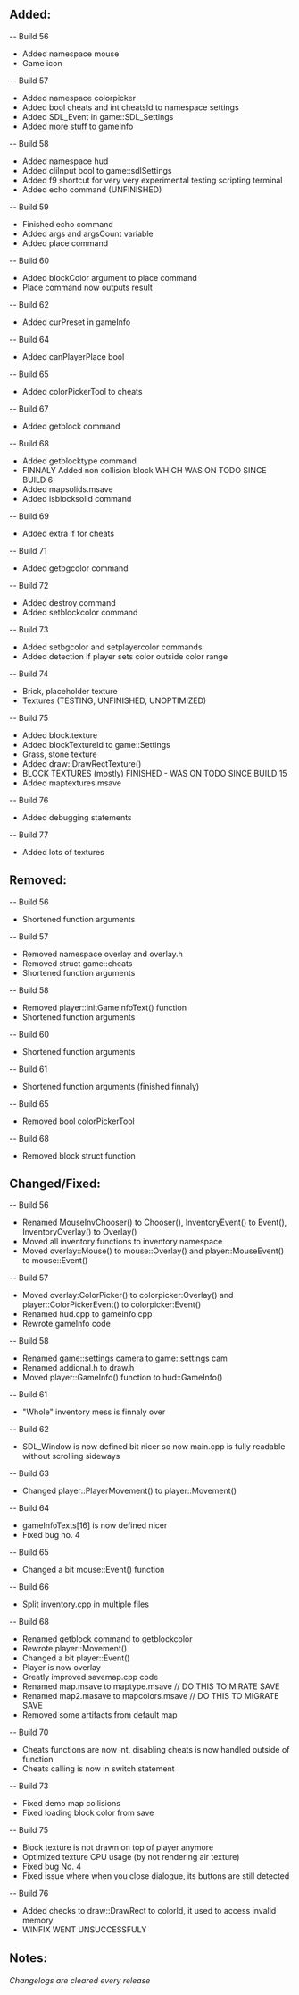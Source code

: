 ## Added:
-- Build 56
- Added namespace mouse
- Game icon

-- Build 57
- Added namespace colorpicker
- Added bool cheats and int cheatsId to namespace settings
- Added SDL_Event in game::SDL_Settings
- Added more stuff to gameInfo

-- Build 58
- Added namespace hud
- Added cliInput bool to game::sdlSettings
- Added f9 shortcut for very very experimental testing scripting terminal
- Added echo command (UNFINISHED)

-- Build 59
- Finished echo command
- Added args and argsCount variable
- Added place command

-- Build 60
- Added blockColor argument to place command
- Place command now outputs result

-- Build 62
- Added curPreset in gameInfo

-- Build 64
- Added canPlayerPlace bool

-- Build 65
- Added colorPickerTool to cheats

-- Build 67
- Added getblock command

-- Build 68
- Added getblocktype command
- FINNALY Added non collision block WHICH WAS ON TODO SINCE BUILD 6
- Added mapsolids.msave
- Added isblocksolid command

-- Build 69
- Added extra if for cheats

-- Build 71
- Added getbgcolor command

-- Build 72
- Added destroy command
- Added setblockcolor command

-- Build 73
- Added setbgcolor and setplayercolor commands
- Added detection if player sets color outside color range

-- Build 74
- Brick, placeholder texture
- Textures (TESTING, UNFINISHED, UNOPTIMIZED)

-- Build 75
- Added block.texture
- Added blockTextureId to game::Settings
- Grass, stone texture
- Added draw::DrawRectTexture()
- BLOCK TEXTURES (mostly) FINISHED - WAS ON TODO SINCE BUILD 15
- Added maptextures.msave

-- Build 76
- Added debugging statements

-- Build 77
- Added lots of textures

## Removed:
-- Build 56
- Shortened function arguments

-- Build 57
- Removed namespace overlay and overlay.h
- Removed struct game::cheats
- Shortened function arguments

-- Build 58
- Removed player::initGameInfoText() function
- Shortened function arguments

-- Build 60
- Shortened function arguments

-- Build 61
- Shortened function arguments (finished finnaly)

-- Build 65
- Removed bool colorPickerTool

-- Build 68
- Removed block struct function

## Changed/Fixed:
-- Build 56
- Renamed MouseInvChooser() to Chooser(), InventoryEvent() to Event(), InventoryOverlay() to Overlay()
- Moved all inventory functions to inventory namespace
- Moved overlay::Mouse() to mouse::Overlay() and player::MouseEvent() to mouse::Event()

-- Build 57
- Moved overlay:ColorPicker() to colorpicker:Overlay() and player::ColorPickerEvent() to colorpicker:Event()
- Renamed hud.cpp to gameinfo.cpp
- Rewrote gameInfo code

-- Build 58
- Renamed game::settings camera to game::settings cam
- Renamed addional.h to draw.h
- Moved player::GameInfo() function to hud::GameInfo()

-- Build 61
- "Whole" inventory mess is finnaly over

-- Build 62
- SDL_Window is now defined bit nicer so now main.cpp is fully readable without scrolling sideways

-- Build 63
- Changed player::PlayerMovement() to player::Movement()

-- Build 64
- gameInfoTexts[16] is now defined nicer
- Fixed bug no. 4

-- Build 65
- Changed a bit mouse::Event() function

-- Build 66
- Split inventory.cpp in multiple files

-- Build 68
- Renamed getblock command to getblockcolor
- Rewrote player::Movement()
- Changed a bit player::Event()
- Player is now overlay
- Greatly improved savemap.cpp code
- Renamed map.msave to maptype.msave // DO THIS TO MIRATE SAVE
- Renamed map2.masave to mapcolors.msave // DO THIS TO MIGRATE SAVE
- Removed some artifacts from default map

-- Build 70
- Cheats functions are now int, disabling cheats is now handled outside of function
- Cheats calling is now in switch statement

-- Build 73
- Fixed demo map collisions
- Fixed loading block color from save

-- Build 75
- Block texture is not drawn on top of player anymore
- Optimized texture CPU usage (by not rendering air texture)
- Fixed bug No. 4
- Fixed issue where when you close dialogue, its buttons are still detected

-- Build 76
- Added checks to draw::DrawRect to colorId, it used to access invalid memory
- WINFIX WENT UNSUCCESSFULY

## Notes:


###### Changelogs are cleared every release